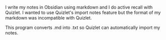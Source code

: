 I write my notes in Obsidian using markdown and I do active recall with Quizlet. I wanted to use Quizlet's import notes feature but the format of my markdown was incompatible with Quizlet.

This program converts .md into .txt so Quizlet can automatically import my notes. 
